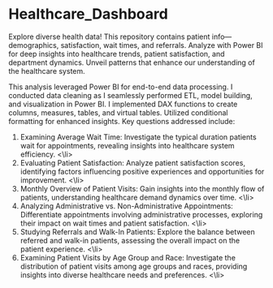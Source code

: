 # Healthcare_Dashboard
Explore diverse health data! This repository contains patient info—demographics, satisfaction, wait times, and referrals. Analyze with Power BI for deep insights into healthcare trends, patient satisfaction, and department dynamics. Unveil patterns that enhance our understanding of the healthcare system.

This analysis leveraged Power BI for end-to-end data processing. I conducted data cleaning as I seamlessly performed ETL, model building, and visualization in Power BI. I implemented DAX functions to create columns, measures, tables, and virtual tables. Utilized conditional formatting for enhanced insights. Key questions addressed include:

<ol>
  
  <li>Examining Average Wait Time: Investigate the typical duration patients wait for appointments, revealing insights into healthcare system efficiency. <\li>
  
  <li> Evaluating Patient Satisfaction: Analyze patient satisfaction scores, identifying factors influencing positive experiences and opportunities for improvement. <\li>
  
  <li> Monthly Overview of Patient Visits: Gain insights into the monthly flow of patients, understanding healthcare demand dynamics over time. <\li>
  
  <li> Analyzing Administrative vs. Non-Administrative Appointments: Differentiate appointments involving administrative processes, exploring their impact on wait times and patient satisfaction. <\li>
  
  <li> Studying Referrals and Walk-In Patients: Explore the balance between referred and walk-in patients, assessing the overall impact on the patient experience. <\li>
  
  <li> Examining Patient Visits by Age Group and Race: Investigate the distribution of patient visits among age groups and races, providing insights into diverse healthcare needs and preferences. <\li>

</ol>
